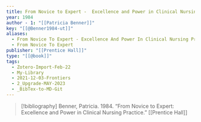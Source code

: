 ```yaml
---
title: From Novice to Expert -  Excellence and Power in Clinical Nursing Practice
year: 1984
author - 1: "[[Patricia Benner]]"
key: "[[@Benner1984-ut]]"
aliases:
  - From Novice To Expert - Excellence And Power In Clinical Nursing Practice
  - From Novice To Expert
publisher: "[[Prentice Hall]]"
type: "[[@book]]"
tags:
  - Zotero-Import-Feb-22
  - My-Library
  - 2021-12-03-Frontiers
  - 2_Upgrade-MAY-2023
  - _BibTex-to-MD-Git
---
```


> [!bibliography]
> Benner, Patricia. 1984. “From Novice to Expert: Excellence and Power in Clinical Nursing Practice.” [[Prentice Hall]]
